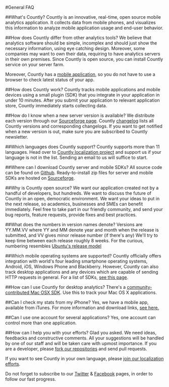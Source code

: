 #General FAQ

##What's Countly?
Countly is an innovative, real-time, open source mobile analytics application. It collects data from mobile phones, and visualizes this information to analyze mobile application usage and end-user behavior.

##How does Countly differ from other analytics tools?
We believe that analytics software should be simple, incomplex and should just show the necessary information, using eye catching design. Moreover, some companies may want to own their data, requiring to have analytics servers in their own premises. Since Countly is open source, you can install Countly service on your server farm.

Moreover, Countly has a <a href=/products/features/mobile-first>mobile application</a>, so you do not have to use a browser to check latest status of your app.

##How does Countly work?
Countly tracks mobile applications and mobile devices using a small plugin (SDK) that you integrate in your application in under 10 minutes. After you submit your application to relevant application store, Countly immediately starts collecting data.

##How do I know when a new server version is available?
We distribute each version through our [Sourceforge page](sf.net/projects/countly). Countly [changelog](/resources/reference/changelog) lists all Countly versions and corresponding changelogs. If you want to get notified when a new version is out, make sure you are subscribed to Countly newsletter.

##Which languages does Countly support?
Countly supports more than 11 languages. Head over to [Countly localization project](http://transifex.com/projects/p/countly/) and support us if your language is not in the list. Sending an email to us will suffice to start.

##Where can I download Countly server and mobile SDKs?
All source code can be found on [Github](https://github.com/Countly/). Ready-to-install zip files for server and mobile SDKs are hosted on [Sourceforge](https://sourceforge.net/projects/countly/).

##Why is Countly open source?
We want our application created not by a handful of developers, but hundreds. We want to discuss the future of Countly in an open, democratic environment. We want your ideas to put in the next release, so academics, businesses and SMEs can benefit immediately. Feel free to take part in our friendly community, and send your bug reports, feature requests, provide fixes and best practices.

##What does the numbers in version names denote?
Versions are YY.MM.VV where YY and MM denote year and month when the release is submitted, and VV gives minor release number (if there's any) We'll try to keep time between each release roughly 8 weeks. For the curious, numbering resembles [Ubuntu's release model](https://wiki.ubuntu.com/ReleaseSchedule)

##Which mobile operating systems are supported?
Countly officially offers integration with world's four leading smartphone operating systems, 
Android, iOS, Windows Phone and Blackberry. However, Countly can also track desktop applications and any devices 
which are capable of sending HTTP requests in general. For a list of SDKs, [see this page](/resources/source/download-sdk).

##How can I use Countly for desktop analytics? 
There's a [community-contributed Mac OSX SDK](https://github.com/mrballoon/countly-sdk-osx). Use this to track 
your Mac OS X applications.

##Can I check my stats from my iPhone? 
Yes, we have a mobile app, available from iTunes. For more information and download links, <a href=/products/features/mobile-first>see here.</a>

##Can I use one account for several applications?
Yes, one account can control more than one application. 

##How can I help you with your efforts?
Glad you asked. We need ideas, feedbacks and constructive comments. All your suggestions will be handled by one of our staff and will be taken care with upmost importance. If you are a developer, please [fork our repositories](https://github.com/Countly/) and send pull requests.

If you want to see Countly in your own language, please [join our localization efforts](http://transifex.com/projects/p/countly/).

Do not forget to subscribe to our [Twitter](http://twitter.com/gocountly) & [Facebook](https://www.facebook.com/Countly) pages, in order to follow our fast progress.
